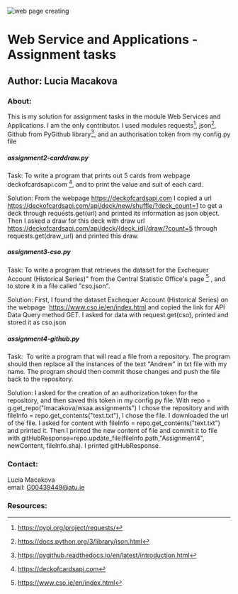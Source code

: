 ![web page creating](https://images.pexels.com/photos/326514/pexels-photo-326514.jpeg)
# Web Service and Applications - Assignment tasks
## Author: Lucia Macakova
### About: 
This is my solution for assignment tasks in the module Web Services and Applications. I am the only contributor.
I used modules requests[^1], json[^2], Github from PyGithub library[^3], and an authorisation token from my config.py file

##### assignment2-carddraw.py

Task: To write a program that prints out 5 cards from  webpage deckofcardsapi.com [^4], and to print the value and suit of each card.

Solution: From the webpage https://deckofcardsapi.com I copied a url https://deckofcardsapi.com/api/deck/new/shuffle/?deck_count=1 to get a deck through requests.get(url) and printed its information as json object. Then I asked a draw for this deck with draw url https://deckofcardsapi.com/api/deck/{deck_id}/draw/?count=5 through requests.get(draw_url) and printed this draw.

##### assignment3-cso.py
Task: To write a program that retrieves the dataset for the Exchequer Account (Historical Series)" from the Central Statistic Office's page [^5] , and to store it in a file called "cso.json".

Solution: First, I found the dataset Exchequer Account (Historical Series) on the webpage  https://www.cso.ie/en/index.html and copied the link for API Data Query method GET. I asked for data with request.get(cso), printed and stored it as cso.json

##### assignment4-github.py
Task:  To write a program that will read a file from a repository. The program should then replace all the instances of the text "Andrew" in txt file with my name. The program should then commit those changes and push the file back to the repository. 

Solution: I asked for the creation of an authorization token for the repository, and then saved this token in my config.py file. With repo = g.get_repo("lmacakova/wsaa.assignments") I chose the repository and with fileInfo = repo.get_contents("text.txt"), I chose the file. I downloaded the url of the file. I asked for content with fileInfo = repo.get_contents("text.txt") and printed it. Then I printed the new content of file and commit it to file with gitHubResponse=repo.update_file(fileInfo.path,"Assignment4", newContent, fileInfo.sha). I printed gitHubResponse.


### Contact:
Lucia Macakova\
email: G00439449@atu.ie



### Resources:
[^1]:   https://pypi.org/project/requests/
[^2]:   https://docs.python.org/3/library/json.html   
[^3]:   https://pygithub.readthedocs.io/en/latest/introduction.html
[^4]:   https://deckofcardsapi.com
[^5]:   https://www.cso.ie/en/index.html

